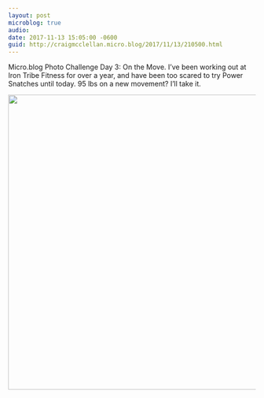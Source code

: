 ```yaml
---
layout: post
microblog: true
audio: 
date: 2017-11-13 15:05:00 -0600
guid: http://craigmcclellan.micro.blog/2017/11/13/210500.html
---
```

Micro.blog Photo Challenge Day 3: On the Move. I’ve been working out at Iron Tribe Fitness for over a year, and have been too scared to try Power Snatches until today. 95 lbs on a new movement? I’ll take it.

<img src="http://craigmcclellan.com/uploads/2017/90e3209354.jpg" width="600" height="600" />
